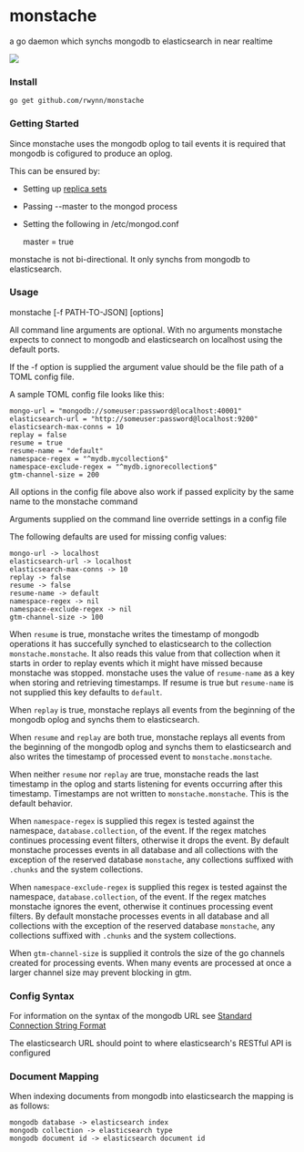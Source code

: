 # monstache
a go daemon which synchs mongodb to elasticsearch in near realtime

<img src="https://raw.github.com/rwynn/monstache/master/images/monstache.png"/>

### Install ###

	go get github.com/rwynn/monstache

### Getting Started ###

Since monstache uses the mongodb oplog to tail events it is required that mongodb is cofigured to produce an oplog.

This can be ensured by:
+ Setting up [replica sets](http://docs.mongodb.org/manual/tutorial/deploy-replica-set/)
+ Passing --master to the mongod process
+ Setting the following in /etc/mongod.conf

	master = true

monstache is not bi-directional.  It only synchs from mongodb to elasticsearch.

### Usage ###

monstache \[-f PATH-TO-JSON\] \[options\]

All command line arguments are optional.  With no arguments monstache expects to connect to mongodb and
elasticsearch on localhost using the default ports. 

If the -f option is supplied the argument value should be the file path of a TOML config file.

A sample TOML config file looks like this:

	mongo-url = "mongodb://someuser:password@localhost:40001"
	elasticsearch-url = "http://someuser:password@localhost:9200"
	elasticsearch-max-conns = 10
	replay = false
	resume = true
	resume-name = "default"
	namespace-regex = "^mydb.mycollection$"
	namespace-exclude-regex = "^mydb.ignorecollection$"
	gtm-channel-size = 200
	

All options in the config file above also work if passed explicity by the same name to the monstache command

Arguments supplied on the command line override settings in a config file

The following defaults are used for missing config values:

	mongo-url -> localhost
	elasticsearch-url -> localhost
	elasticsearch-max-conns -> 10
	replay -> false
	resume -> false
	resume-name -> default
	namespace-regex -> nil
	namespace-exclude-regex -> nil
	gtm-channel-size -> 100

When `resume` is true, monstache writes the timestamp of mongodb operations it has succefully synched to elasticsearch
to the collection `monstache.monstache`.  It also reads this value from that collection when it starts in order to replay
events which it might have missed because monstache was stopped. monstache uses the value of `resume-name` as a key when
storing and retrieving timestamps.  If resume is true but `resume-name` is not supplied this key defaults to `default`.

When `replay` is true, monstache replays all events from the beginning of the mongodb oplog and synchs them to elasticsearch.

When `resume` and `replay` are both true, monstache replays all events from the beginning of the mongodb oplog and synchs them
to elasticsearch and also writes the timestamp of processed event to `monstache.monstache`. 

When neither `resume` nor `replay` are true, monstache reads the last timestamp in the oplog and starts listening for events
occurring after this timestamp.  Timestamps are not written to `monstache.monstache`.  This is the default behavior. 

When `namespace-regex` is supplied this regex is tested against the namespace, `database.collection`, of the event. If
the regex matches continues processing event filters, otherwise it drops the event. By default monstache
processes events in all database and all collections with the exception of the reserved database `monstache`, any
collections suffixed with `.chunks` and the system collections.

When `namespace-exclude-regex` is supplied this regex is tested against the namespace, `database.collection`, of the event. If
the regex matches monstache ignores the event, otherwise it continues processing event filters. By default monstache
processes events in all database and all collections with the exception of the reserved database `monstache`, any
collections suffixed with `.chunks` and the system collections.

When `gtm-channel-size` is supplied it controls the size of the go channels created for processing events.  When many events
are processed at once a larger channel size may prevent blocking in gtm.

### Config Syntax ###

For information on the syntax of the mongodb URL see [Standard Connection String Format](https://docs.mongodb.com/v3.0/reference/connection-string/#standard-connection-string-format)

The elasticsearch URL should point to where elasticsearch's RESTful API is configured

### Document Mapping ###

When indexing documents from mongodb into elasticsearch the mapping is as follows:

	mongodb database -> elasticsearch index
	mongodb collection -> elasticsearch type
	mongodb document id -> elasticsearch document id
